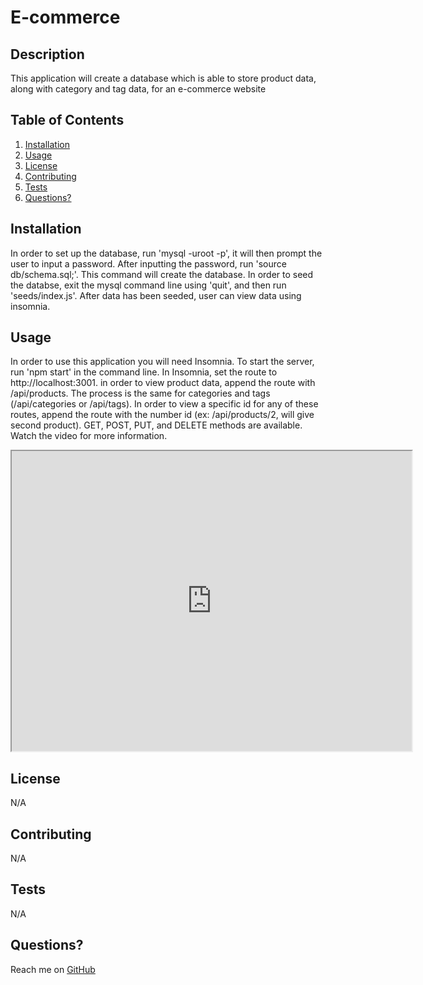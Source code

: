 # E-commerce 
## Description
This application will create a database which is able to store product data, along with category and tag data, for an e-commerce website
## Table of Contents
1. [Installation](https://github.com/rau1avi1a/E-commerce#installation)
2. [Usage](https://github.com/rau1avi1a/E-commerce#usage)
3. [License](https://github.com/rau1avi1a/E-commerce#license)
4. [Contributing](https://github.com/rau1avi1a/E-commerce#contributing)
5. [Tests](https://github.com/rau1avi1a/E-commerce#tests)
6. [Questions?](https://github.com/rau1avi1a/E-commerce#questions)
## Installation
In order to set up the database, run 'mysql -uroot -p', it will then prompt the user to input a password. After inputting the password, run 'source db/schema.sql;'. This command will create the database. In order to seed the databse, exit the mysql command line using 'quit', and then run 'seeds/index.js'. After data has been seeded, user can view data using insomnia.
## Usage
In order to use this application you will need Insomnia. To start the server, run 'npm start' in the command line. In Insomnia, set the route to http://localhost:3001. in order to view product data, append the route with /api/products. The process is the same for categories and tags (/api/categories or /api/tags). In order to view a specific id for any of these routes, append the route with the number id (ex: /api/products/2, will give second product). GET, POST, PUT, and DELETE methods are available. Watch the video for more information.
<iframe src="https://drive.google.com/file/d/1zJ-eEbHUHzBF6R0gN0GA3u_qmRvNQ4YJ/preview" width="640" height="480"></iframe>

## License
N/A
## Contributing
N/A
## Tests
N/A
## Questions?
Reach me on [GitHub](https://github.com/rau1avi1a)
